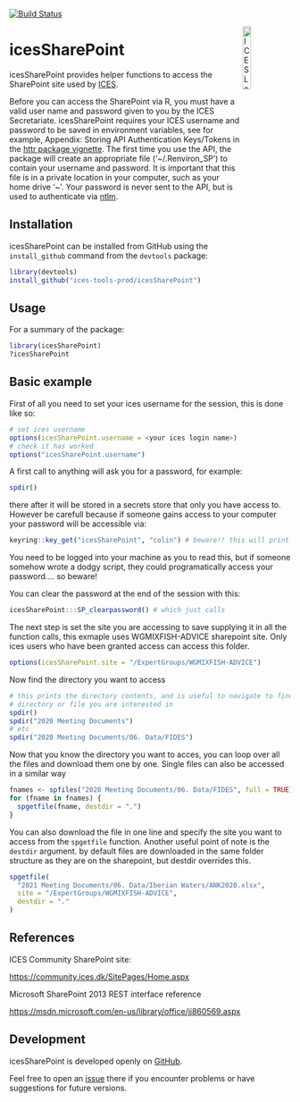 
[![Build
Status](https://travis-ci.org/ices-tools-prod/icesSharePoint.svg?branch=master)](https://travis-ci.org/ices-tools-prod/icesSharePoint)

[<img align="right" alt="ICES Logo" width="17%" height="17%" src="http://www.ices.dk/_layouts/15/1033/images/icesimg/iceslogo.png">](http://www.ices.dk/Pages/default.aspx)

# icesSharePoint

icesSharePoint provides helper functions to access the SharePoint site
used by [ICES](http://www.ices.dk/Pages/default.aspx).

<!-- icesSharePoint is implemented as an [R](https://www.r-project.org) package and
available on [CRAN](https://cran.r-project.org/package=icesSharePoint). -->

Before you can access the SharePoint via R, you must have a valid user
name and password given to you by the ICES Secretariate. icesSharePoint
requires your ICES username and password to be saved in environment
variables, see for example, Appendix: Storing API Authentication
Keys/Tokens in the [httr package
vignette](https://cran.r-project.org/web/packages/httr/vignettes/api-packages.html).
The first time you use the API, the package will create an appropriate
file (‘\~/.Renviron\_SP’) to contain your username and password. It is
important that this file is in a private location in your computer, such
as your home drive ‘\~’. Your password is never sent to the API, but is
used to authenticate via
[ntlm](http://davenport.sourceforge.net/ntlm.html).

## Installation

icesSharePoint can be installed from GitHub using the `install_github`
command from the `devtools` package:

``` r
library(devtools)
install_github("ices-tools-prod/icesSharePoint")
```

## Usage

For a summary of the package:

``` r
library(icesSharePoint)
?icesSharePoint
```

## Basic example

First of all you need to set your ices username for the session, this is
done like so:

``` r
# set ices username
options(icesSharePoint.username = <your ices login name>)
# check it has worked
options("icesSharePoint.username")
```

A first call to anything will ask you for a password, for example:

``` r
spdir()
```

there after it will be stored in a secrets store that only you have
access to. However be carefull because if someone gains access to your
computer your password will be accessible via:

``` r
keyring::key_get("icesSharePoint", "colin") # beware!! this will print your password to the screen
```

You need to be logged into your machine as you to read this, but if
someone somehow wrote a dodgy script, they could programatically access
your password…. so beware\!

You can clear the password at the end of the session with this:

``` r
icesSharePoint:::SP_clearpassword() # which just calls
```

The next step is set the site you are accessing to save supplying it in
all the function calls, this exmaple uses WGMIXFISH-ADVICE sharepoint
site. Only ices users who have been granted access can access this
folder.

``` r
options(icesSharePoint.site = "/ExpertGroups/WGMIXFISH-ADVICE")
```

Now find the directory you want to access

``` r
# this prints the directory contents, and is useful to navigate to find the
# directory or file you are interested in
spdir()
spdir("2020 Meeting Documents")
# etc
spdir("2020 Meeting Documents/06. Data/FIDES")
```

Now that you know the directory you want to acces, you can loop over all
the files and download them one by one. Single files can also be
accessed in a similar way

``` r
fnames <- spfiles("2020 Meeting Documents/06. Data/FIDES", full = TRUE)
for (fname in fnames) {
  spgetfile(fname, destdir = ".")
}
```

You can also download the file in one line and specify the site you want
to access from the `spgetfile` function. Another useful point of note is
the `destdir` argument. by default files are downloaded in the same
folder structure as they are on the sharepoint, but destdir overrides
this.

``` r
spgetfile(
  "2021 Meeting Documents/06. Data/Iberian Waters/ANK2020.xlsx",
  site = "/ExpertGroups/WGMIXFISH-ADVICE",
  destdir = "."
)
```

## References

ICES Community SharePoint site:

<https://community.ices.dk/SitePages/Home.aspx>

Microsoft SharePoint 2013 REST interface reference

<https://msdn.microsoft.com/en-us/library/office/jj860569.aspx>

## Development

icesSharePoint is developed openly on
[GitHub](https://github.com/ices-tools-prod/icesSharePoint).

Feel free to open an
[issue](https://github.com/ices-tools-prod/icesSharePoint/issues) there
if you encounter problems or have suggestions for future versions.

<!--
The current development version can be installed using:

```R
library(devtools)
install_github("ices-tools-prod/icesSharePoint")
```
-->

<!-- Poke Travis -->
